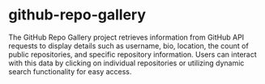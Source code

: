 # github-repo-gallery
The GitHub Repo Gallery project retrieves information from GitHub API requests to display details such as username, bio, location, the count of public repositories, and specific repository information. Users can interact with this data by clicking on individual repositories or utilizing dynamic search functionality for easy access.
